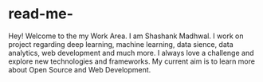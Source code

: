 # read-me-
Hey! Welcome to the my Work Area. I am Shashank Madhwal. I work on project regarding deep learning, machine learning, data sience, data analytics, web development and much more. I always love a challenge and explore new technologies and frameworks. My current aim is to learn more about Open Source and Web Development.
